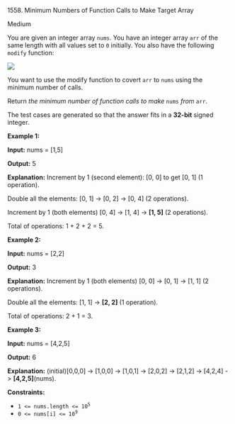 1558\. Minimum Numbers of Function Calls to Make Target Array

Medium

You are given an integer array `nums`. You have an integer array `arr` of the same length with all values set to `0` initially. You also have the following `modify` function:

![](https://assets.leetcode.com/uploads/2020/07/10/sample_2_1887.png)

You want to use the modify function to covert `arr` to `nums` using the minimum number of calls.

Return _the minimum number of function calls to make_ `nums` _from_ `arr`.

The test cases are generated so that the answer fits in a **32-bit** signed integer.

**Example 1:**

**Input:** nums = [1,5]

**Output:** 5

**Explanation:** Increment by 1 (second element): [0, 0] to get [0, 1] (1 operation). 

Double all the elements: [0, 1] -> [0, 2] -> [0, 4] (2 operations). 

Increment by 1 (both elements) [0, 4] -> [1, 4] -> **[1, 5]** (2 operations). 

Total of operations: 1 + 2 + 2 = 5.

**Example 2:**

**Input:** nums = [2,2]

**Output:** 3

**Explanation:** Increment by 1 (both elements) [0, 0] -> [0, 1] -> [1, 1] (2 operations). 

Double all the elements: [1, 1] -> **[2, 2]** (1 operation). 

Total of operations: 2 + 1 = 3.

**Example 3:**

**Input:** nums = [4,2,5]

**Output:** 6

**Explanation:** (initial)[0,0,0] -> [1,0,0] -> [1,0,1] -> [2,0,2] -> [2,1,2] -> [4,2,4] -> **[4,2,5]**(nums).

**Constraints:**

*   <code>1 <= nums.length <= 10<sup>5</sup></code>
*   <code>0 <= nums[i] <= 10<sup>9</sup></code>